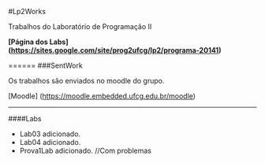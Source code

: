 #Lp2Works

Trabalhos do Laboratório de Programação II

**[Página dos Labs] (https://sites.google.com/site/prog2ufcg/lp2/programa-20141)**

======
###SentWork

Os trabalhos são enviados no moodle do grupo.

[Moodle] (https://moodle.embedded.ufcg.edu.br/moodle)

------
####Labs
+ Lab03 adicionado.
+ Lab04 adicionado.
+ Prova1Lab adicionado. //Com problemas
